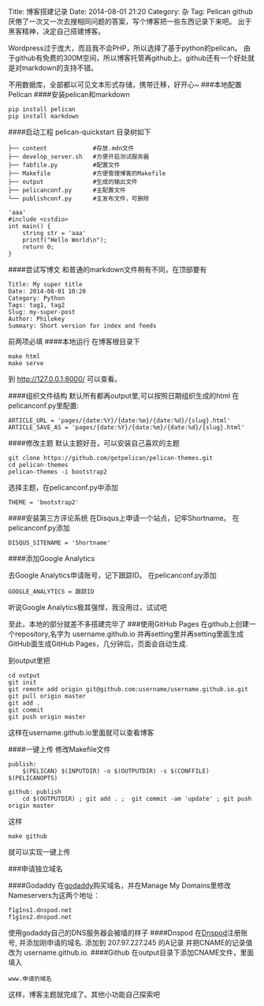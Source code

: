 Title: 博客搭建记录
Date: 2014-08-01 21:20
Category: 杂
Tag: Pelican github
厌倦了一次又一次去搜相同问题的答案，写个博客把一些东西记录下来吧。
出于黑客精神，决定自己搭建博客。

Wordpress过于庞大，而且我不会PHP，所以选择了基于python的pelican。
由于github有免费的300M空间，所以博客托管再github上。github还有一个好处就是对markdown的支持不错。

不用数据库，全部都以可见文本形式存储，携带迁移，好开心~
###本地配置Pelican
####安装pelican和markdown
    
    pip install pelican
    pip install markdown
    
####启动工程
    pelican-quickstart
目录树如下

    ├── content             #存放.mdn文件
    ├── develop_server.sh   #方便开启测试服务器
    ├── fabfile.py          #配置文件
    ├── Makefile            #方便管理博客的Makefile
    ├── output              #生成的输出文件
    ├── pelicanconf.py      #主配置文件
    └── publishconf.py      #主发布文件，可删除

```
'aaa'
#include <cstdio>
int main() {
	string str = 'aaa'
	printf("Hello World\n");
	return 0;
}
```

####尝试写博文
和普通的markdown文件稍有不同，在顶部要有

    Title: My super title
    Date: 2014-08-01 10:20
    Category: Python
    Tags: tag1, tag2
    Slug: my-super-post
    Author: Philokey
    Summary: Short version for index and feeds
前两项必填
####本地运行
在博客根目录下
```
make html
make serve
```
到 http://127.0.0.1:8000/ 可以查看。

####组织文件结构
默认所有都再output里,可以按照日期组织生成的html
在pelicanconf.py里配置:
    
    ARTICLE_URL = 'pages/{date:%Y}/{date:%m}/{date:%d}/{slug}.html'
    ARTICLE_SAVE_AS = 'pages/{date:%Y}/{date:%m}/{date:%d}/{slug}.html'


####修改主题
默认主题好丑，可以安装自己喜欢的主题
```
git clone https://github.com/getpelican/pelican-themes.git
cd pelican-themes
pelican-themes -i bootstrap2
```

选择主题，在pelicanconf.py中添加

    THEME = 'bootstrap2'

####安装第三方评论系统
在Disqus上申请一个站点，记牢Shortname。 在pelicanconf.py添加

    DISQUS_SITENAME = 'Shortname'

####添加Google Analytics

去Google Analytics申请账号，记下跟踪ID。 在pelicanconf.py添加

    GOOGLE_ANALYTICS = 跟踪ID

听说Google Analytics极其强悍，我没用过，试试吧

至此，本地的部分就差不多搭建完毕了
###使用GitHub Pages
在github上创建一个repository,名字为 username.github.io 并再setting里并再setting里面生成GitHub面生成GitHub Pages，几分钟后，页面会自动生成.

到output里把
```
cd output
git init
git remote add origin git@github.com:username/username.github.io.git
git pull origin master
git add .
git commit
git push origin master 
```
这样在username.github.io里面就可以查看博客

####一键上传
修改Makefile文件

    publish:
    	$(PELICAN) $(INPUTDIR) -o $(OUTPUTDIR) -s $(CONFFILE) $(PELICANOPTS)
    
    github: publish
    	cd $(OUTPUTDIR) ; git add . ;  git commit -am 'update' ; git push origin master

这样

    make github 
就可以实现一键上传

###申请独立域名

####Godaddy
在[godaddy][1]购买域名，并在Manage My Domains里修改Nameservers为这两个地址：
    
    f1g1ns1.dnspod.net
    f1g1ns2.dnspod.net
使用godaddy自己的DNS服务器会被墙的样子
####Dnspod
在[Dnspod][2]注册账号, 并添加刚申请的域名.
添加到 207.97.227.245 的A记录
并把CNAME的记录值改为 username.github.io.
####Github
在output目录下添加CNAME文件，里面填入
    
    www.申请的域名

这样，博客主题就完成了。其他小功能自己探索吧



  [1]: http://godaddy.com/
  [2]: https://www.dnspod.cn/
